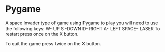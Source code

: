 # Pygame
A space Invader type of game using Pygame 
to play you will need to use the following keys:
W- UP
S -DOWN
D- RIGHT
A- LEFT
SPACE- LASER
To restart press once on the X button.

To quit the game press twice on the X button.
